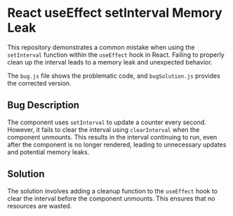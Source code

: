 # React useEffect setInterval Memory Leak

This repository demonstrates a common mistake when using the `setInterval` function within the `useEffect` hook in React.  Failing to properly clean up the interval leads to a memory leak and unexpected behavior.

The `bug.js` file shows the problematic code, and `bugSolution.js` provides the corrected version.

## Bug Description

The component uses `setInterval` to update a counter every second.  However, it fails to clear the interval using `clearInterval` when the component unmounts. This results in the interval continuing to run, even after the component is no longer rendered, leading to unnecessary updates and potential memory leaks.

## Solution

The solution involves adding a cleanup function to the `useEffect` hook to clear the interval before the component unmounts.  This ensures that no resources are wasted.